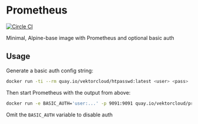 # Prometheus

[![Circle CI](https://circleci.com/gh/vektorcloud/prometheus.svg?style=svg)](https://circleci.com/gh/vektorcloud/prometheus)

Minimal, Alpine-base image with Prometheus and optional basic auth

## Usage

Generate a basic auth config string:
```bash
docker run -ti --rm quay.io/vektorcloud/htpasswd:latest <user> <pass>
```

Then start Prometheus with the output from above:
```bash
docker run -e BASIC_AUTH='user:...' -p 9091:9091 quay.io/vektorcloud/prometheus:latest
```

Omit the `BASIC_AUTH` variable to disable auth
